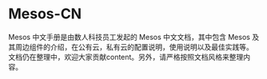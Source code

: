 # Mesos-CN

Mesos 中文手册是由数人科技员工发起的 Mesos 中文文档，其中包含 Mesos 及其周边组件的介绍，在公有云，私有云的配置说明，使用说明以及最佳实践等。 文档仍在整理中，欢迎大家贡献content。另外，请严格按照文档风格来整理内容。
